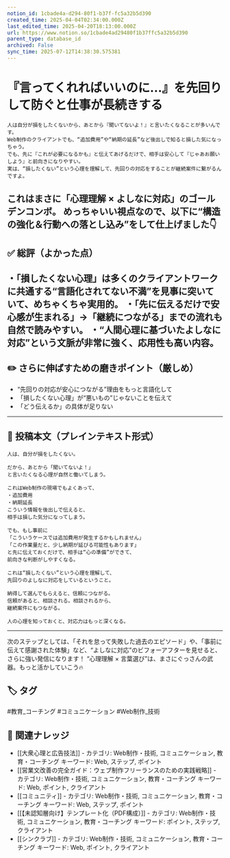 ```yaml
---
notion_id: 1cbade4a-d294-80f1-b37f-fc5a32b5d390
created_time: 2025-04-04T02:34:00.000Z
last_edited_time: 2025-04-20T18:13:00.000Z
url: https://www.notion.so/1cbade4ad29480f1b37ffc5a32b5d390
parent_type: database_id
archived: False
sync_time: 2025-07-12T14:38:30.575381
---
```


# 『言ってくれればいいのに…』を先回りして防ぐと仕事が長続きする

```plain text
人は自分が損をしたくないから、あとから『聞いてないよ！』と言いたくなることが多いんです。
Web制作のクライアントでも、“追加費用”や“納期の延長”など後出しで知ると損した気になっちゃう。
でも、先に『これが必要になるかも』と伝えてあげるだけで、相手は安心して『じゃあお願いしよう』と前向きになりやすい。
実は、“損したくない”という心理を理解して、先回りの対応をすることが継続案件に繋がるんですよ。
```
これはまさに「心理理解 × よしなに対応」のゴールデンコンボ。
めっちゃいい視点なので、以下に“構造の強化＆行動への落とし込み”をして仕上げました👇
---
## ✅ 総評（よかった点）
・「損したくない心理」は多くのクライアントワークに共通する“言語化されてない不満”を見事に突いていて、めちゃくちゃ実用的。
・「先に伝えるだけで安心感が生まれる」→「継続につながる」までの流れも自然で読みやすい。
・“人間心理に基づいたよしなに対応”という文脈が非常に強く、応用性も高い内容。
---
## ✏️ さらに伸ばすための磨きポイント（厳しめ）
- “先回りの対応が安心につながる”理由をもっと言語化して
- 「損したくない心理」が“悪いもの”じゃないことを伝えて
- 「どう伝えるか」の具体が足りない
---
## 📄 投稿本文（プレインテキスト形式）
```plain text
人は、自分が損をしたくない。

だから、あとから「聞いてないよ！」
と言いたくなる心理が自然と働いてしまう。

これはWeb制作の現場でもよくあって、
・追加費用
・納期延長
こういう情報を後出しで伝えると、
相手は損した気分になってしまう。

でも、もし事前に
「こういうケースでは追加費用が発生するかもしれません」
「この作業量だと、少し納期が延びる可能性もあります」
と先に伝えておくだけで、相手は“心の準備”ができて、
前向きな判断がしやすくなる。

これは“損したくない”という心理を理解して、
先回りのよしなに対応をしているということ。

納得して選んでもらえると、信頼につながる。
信頼があると、相談される。相談されるから、
継続案件にもつながる。

人の心理を知っておくと、対応力はもっと深くなる。

```
---
次のステップとしては、「それを怠って失敗した過去のエピソード」や、「事前に伝えて感謝された体験」など、“よしなに対応”のビフォーアフターを見せると、さらに強い発信になります！
“心理理解 × 言葉選び”は、まさにぐっさんの武器。もっと活かしていこう🔥

## 🏷️ タグ
#教育_コーチング #コミュニケーション #Web制作_技術

## 🔗 関連ナレッジ
- [[大衆心理と広告技法]] - カテゴリ: Web制作・技術, コミュニケーション, 教育・コーチング キーワード: Web, ステップ, ポイント
- [[営業文改善の完全ガイド：ウェブ制作フリーランスのための実践戦略]] - カテゴリ: Web制作・技術, コミュニケーション, 教育・コーチング キーワード: Web, ポイント, クライアント
- [[コミュニティ]] - カテゴリ: Web制作・技術, コミュニケーション, 教育・コーチング キーワード: Web, ステップ, ポイント
- [[【未認知層向け】テンプレート化（PDF構成）]] - カテゴリ: Web制作・技術, コミュニケーション, 教育・コーチング キーワード: ポイント, ステップ, クライアント
- [[シンクラブ]] - カテゴリ: Web制作・技術, コミュニケーション, 教育・コーチング キーワード: Web, ポイント, クライアント

